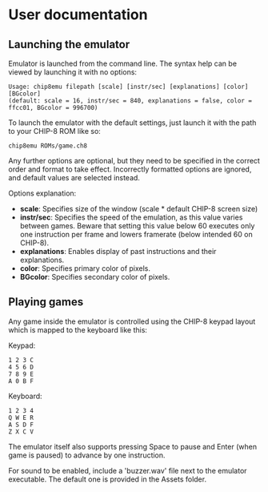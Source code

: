 # User documentation

## Launching the emulator

Emulator is launched from the command line. The syntax help can be viewed by launching it with no options:

```
Usage: chip8emu filepath [scale] [instr/sec] [explanations] [color] [BGcolor]
(default: scale = 16, instr/sec = 840, explanations = false, color = ffcc01, BGcolor = 996700)
```

To launch the emulator with the default settings, just launch it with the path to your CHIP-8 ROM like so:

```
chip8emu ROMs/game.ch8
```

Any further options are optional, but they need to be specified in the correct order and format to take effect. Incorrectly formatted options are ignored, and default values are selected instead.

Options explanation:
 - **scale**: Specifies size of the window (scale * default CHIP-8 screen size)
 - **instr/sec**: Specifies the speed of the emulation, as this value varies between games. Beware that setting this value below 60 executes only one instruction per frame and lowers framerate (below intended 60 on CHIP-8).
 - **explanations**: Enables display of past instructions and their explanations.
 - **color**: Specifies primary color of pixels.
 - **BGcolor**: Specifies secondary color of pixels.

## Playing games

Any game inside the emulator is controlled using the CHIP-8 keypad layout which is mapped to the keyboard like this:

Keypad:
```
1 2 3 C
4 5 6 D
7 8 9 E
A 0 B F
```

Keyboard:
```
1 2 3 4
Q W E R
A S D F
Z X C V
```

The emulator itself also supports pressing Space to pause and Enter (when game is paused) to advance by one instruction.

For sound to be enabled, include a 'buzzer.wav' file next to the emulator executable. The default one is provided in the Assets folder.